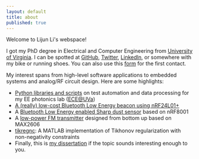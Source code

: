 ```yaml
---
layout: default
title: about
published: true
---
```


<div id="home">

  <p>Welcome to Lijun Li's webspace! </p>
  
  <p>I got my PhD degree in Electrical and Computer Engineering from <a href="http://www.virginia.edu/">University of Virginia</a>. I can be spotted at <a href="https://www.github.com/lijunxyz">GitHub</a>, <a href="https://www.twitter.com/lijunxyz">Twitter</a>, <a href="http://www.linkedin.com/in/lijunxyz">LinkedIn</a>, or somewhere with my bike or running shoes. You can also use this <a href="http://lijun.xyz/contact">form</a> for the first contact.</p>

  <p>My interest spans from high-level software applications to embedded systems and analog/RF circuit design. Here are some highlights:</p>

  <ul>
        <li><a href="https://github.com/lijunxyz/instruments">Python libraries and scripts</a> on test automation and data processing for my EE photonics lab (<a href="http://www.ece.virginia.edu">ECE@UVa</a>)</li>
        <li><a href="{{ site.wikiurl }}/misc-nrf24-ble.html">A (really) low-cost Bluetooth Low Energy beacon using nRF24L01+</a></li>
        <li>A <a href="{{ site.wikiurl }}/misc-dust-detector-with-arduino-ble.html">Bluetooth Low Energy enabled Sharp dust sensor</a> based on nRF8001</li>
        <li>A <a href="{{ site.wikiurl }}/old/various/fm_xmtr.html">low-power FM transmitter</a> designed from bottom up based on MAX2606</li>
        <li><a href="https://github.com/lijunxyz/tikregnc">tikregnc</a>: A MATLAB implementation of Tikhonov regularization with non-negativity constraints </li>
        <li>Finally, this is <a href="http://libra.virginia.edu/catalog/libra-oa:8214">my dissertation</a> if the topic sounds interesting enough to you.</li>
  </ul>
</div>

